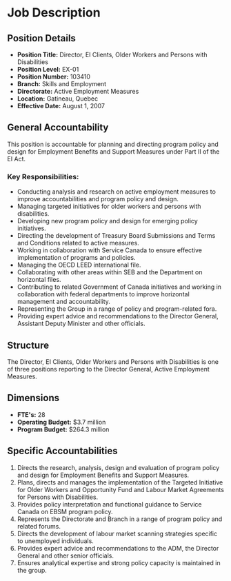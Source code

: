 # Job Description

## Position Details

*   **Position Title:** Director, EI Clients, Older Workers and Persons with Disabilities
*   **Position Level:** EX-01
*   **Position Number:** 103410
*   **Branch:** Skills and Employment
*   **Directorate:** Active Employment Measures
*   **Location:** Gatineau, Quebec
*   **Effective Date:** August 1, 2007

## General Accountability

This position is accountable for planning and directing program policy and design for Employment Benefits and Support Measures under Part II of the EI Act.

### Key Responsibilities:

*   Conducting analysis and research on active employment measures to improve accountabilities and program policy and design.
*   Managing targeted initiatives for older workers and persons with disabilities.
*   Developing new program policy and design for emerging policy initiatives.
*   Directing the development of Treasury Board Submissions and Terms and Conditions related to active measures.
*   Working in collaboration with Service Canada to ensure effective implementation of programs and policies.
*   Managing the OECD LEED international file.
*   Collaborating with other areas within SEB and the Department on horizontal files.
*   Contributing to related Government of Canada initiatives and working in collaboration with federal departments to improve horizontal management and accountability.
*   Representing the Group in a range of policy and program-related fora.
*   Providing expert advice and recommendations to the Director General, Assistant Deputy Minister and other officials.

## Structure

The Director, EI Clients, Older Workers and Persons with Disabilities is one of three positions reporting to the Director General, Active Employment Measures.

## Dimensions

*   **FTE's:** 28
*   **Operating Budget:** $3.7 million
*   **Program Budget:** $264.3 million

## Specific Accountabilities

1.  Directs the research, analysis, design and evaluation of program policy and design for Employment Benefits and Support Measures.
2.  Plans, directs and manages the implementation of the Targeted Initiative for Older Workers and Opportunity Fund and Labour Market Agreements for Persons with Disabilities.
3.  Provides policy interpretation and functional guidance to Service Canada on EBSM program policy.
4.  Represents the Directorate and Branch in a range of program policy and related forums.
5.  Directs the development of labour market scanning strategies specific to unemployed individuals.
6.  Provides expert advice and recommendations to the ADM, the Director General and other senior officials.
7.  Ensures analytical expertise and strong policy capacity is maintained in the group.
